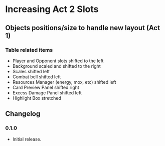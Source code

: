 ﻿# Increasing Act 2 Slots

## Objects positions/size to handle new layout (Act 1)

### Table related items

- Player and Opponent slots shifted to the left
- Background scaled and shifted to the right
- Scales shifted left
- Combat bell shifted left
- Resources Manager (energy, mox, etc) shifted left
- Card Preview Panel shifted right
- Excess Damage Panel shifted left
- Highlight Box stretched

## Changelog

### 0.1.0

- Initial release.
